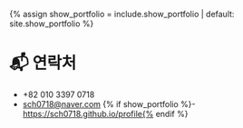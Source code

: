 {% assign show_portfolio = include.show_portfolio | default: site.show_portfolio %}

# 📬 연락처

- +82 010 3397 0718
- sch0718@naver.com
{% if show_portfolio %}- https://sch0718.github.io/profile{% endif %}